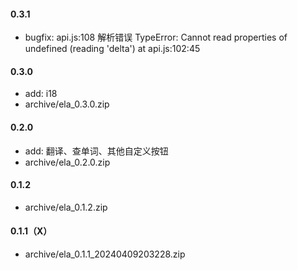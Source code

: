 #### 0.3.1

- bugfix:
  api.js:108 解析错误 TypeError: Cannot read properties of undefined (reading 'delta')
  at api.js:102:45

#### 0.3.0

- add: i18
- archive/ela_0.3.0.zip

#### 0.2.0

- add: 翻译、查单词、其他自定义按钮
- archive/ela_0.2.0.zip

#### 0.1.2

- archive/ela_0.1.2.zip

#### 0.1.1（X）

- archive/ela_0.1.1_20240409203228.zip
